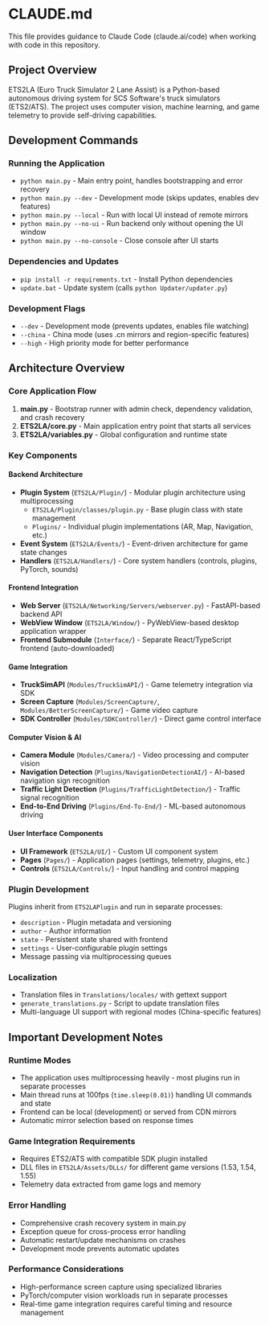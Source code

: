 # CLAUDE.md

This file provides guidance to Claude Code (claude.ai/code) when working with code in this repository.

## Project Overview

ETS2LA (Euro Truck Simulator 2 Lane Assist) is a Python-based autonomous driving system for SCS Software's truck simulators (ETS2/ATS). The project uses computer vision, machine learning, and game telemetry to provide self-driving capabilities.

## Development Commands

### Running the Application
- `python main.py` - Main entry point, handles bootstrapping and error recovery
- `python main.py --dev` - Development mode (skips updates, enables dev features)
- `python main.py --local` - Run with local UI instead of remote mirrors
- `python main.py --no-ui` - Run backend only without opening the UI window
- `python main.py --no-console` - Close console after UI starts

### Dependencies and Updates
- `pip install -r requirements.txt` - Install Python dependencies
- `update.bat` - Update system (calls `python Updater/updater.py`)

### Development Flags
- `--dev` - Development mode (prevents updates, enables file watching)
- `--china` - China mode (uses .cn mirrors and region-specific features)
- `--high` - High priority mode for better performance

## Architecture Overview

### Core Application Flow
1. **main.py** - Bootstrap runner with admin check, dependency validation, and crash recovery
2. **ETS2LA/core.py** - Main application entry point that starts all services
3. **ETS2LA/variables.py** - Global configuration and runtime state

### Key Components

#### Backend Architecture
- **Plugin System** (`ETS2LA/Plugin/`) - Modular plugin architecture using multiprocessing
  - `ETS2LA/Plugin/classes/plugin.py` - Base plugin class with state management
  - `Plugins/` - Individual plugin implementations (AR, Map, Navigation, etc.)
- **Event System** (`ETS2LA/Events/`) - Event-driven architecture for game state changes
- **Handlers** (`ETS2LA/Handlers/`) - Core system handlers (controls, plugins, PyTorch, sounds)

#### Frontend Integration
- **Web Server** (`ETS2LA/Networking/Servers/webserver.py`) - FastAPI-based backend API
- **WebView Window** (`ETS2LA/Window/`) - PyWebView-based desktop application wrapper
- **Frontend Submodule** (`Interface/`) - Separate React/TypeScript frontend (auto-downloaded)

#### Game Integration
- **TruckSimAPI** (`Modules/TruckSimAPI/`) - Game telemetry integration via SDK
- **Screen Capture** (`Modules/ScreenCapture/`, `Modules/BetterScreenCapture/`) - Game video capture
- **SDK Controller** (`Modules/SDKController/`) - Direct game control interface

#### Computer Vision & AI
- **Camera Module** (`Modules/Camera/`) - Video processing and computer vision
- **Navigation Detection** (`Plugins/NavigationDetectionAI/`) - AI-based navigation sign recognition
- **Traffic Light Detection** (`Plugins/TrafficLightDetection/`) - Traffic signal recognition
- **End-to-End Driving** (`Plugins/End-To-End/`) - ML-based autonomous driving

#### User Interface Components
- **UI Framework** (`ETS2LA/UI/`) - Custom UI component system
- **Pages** (`Pages/`) - Application pages (settings, telemetry, plugins, etc.)
- **Controls** (`ETS2LA/Controls/`) - Input handling and control mapping

### Plugin Development
Plugins inherit from `ETS2LAPlugin` and run in separate processes:
- `description` - Plugin metadata and versioning
- `author` - Author information
- `state` - Persistent state shared with frontend
- `settings` - User-configurable plugin settings
- Message passing via multiprocessing queues

### Localization
- Translation files in `Translations/locales/` with gettext support
- `generate_translations.py` - Script to update translation files
- Multi-language UI support with regional modes (China-specific features)

## Important Development Notes

### Runtime Modes
- The application uses multiprocessing heavily - most plugins run in separate processes
- Main thread runs at 100fps (`time.sleep(0.01)`) handling UI commands and state
- Frontend can be local (development) or served from CDN mirrors
- Automatic mirror selection based on response times

### Game Integration Requirements
- Requires ETS2/ATS with compatible SDK plugin installed
- DLL files in `ETS2LA/Assets/DLLs/` for different game versions (1.53, 1.54, 1.55)
- Telemetry data extracted from game logs and memory

### Error Handling
- Comprehensive crash recovery system in main.py
- Exception queue for cross-process error handling
- Automatic restart/update mechanisms on crashes
- Development mode prevents automatic updates

### Performance Considerations
- High-performance screen capture using specialized libraries
- PyTorch/computer vision workloads run in separate processes
- Real-time game integration requires careful timing and resource management